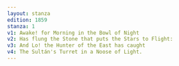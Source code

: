 ```yaml
---
layout: stanza
edition: 1859
stanza: 1
v1: Awake! for Morning in the Bowl of Night
v2: Has flung the Stone that puts the Stars to Flight:
v3: ⁠And Lo! the Hunter of the East has caught
v4: The Sultán's Turret in a Noose of Light.
---
```

